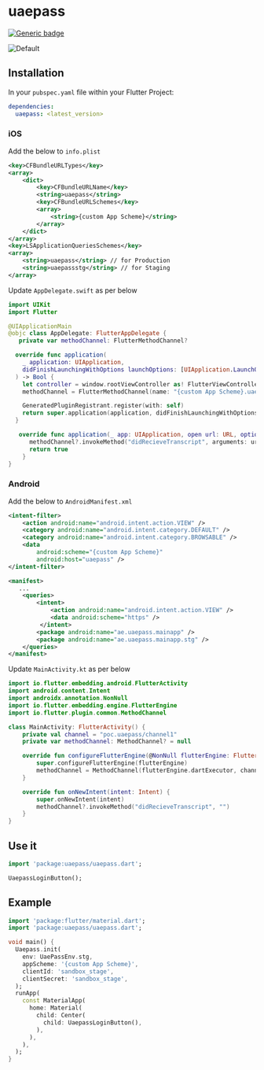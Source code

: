 # uaepass

[![Generic badge](https://img.shields.io/badge/platform-android%20|%20ios%20-blue.svg)](https://pub.dev/packages/uaepass)

![Default](https://user-images.githubusercontent.com/12137414/216746446-74762242-d43e-4495-84c6-c73c29bf62f3.png)

## Installation

In your `pubspec.yaml` file within your Flutter Project:

```yaml
dependencies:
  uaepass: <latest_version>
```

### iOS

Add the below to `info.plist`

```xml
<key>CFBundleURLTypes</key>
<array>
    <dict>
        <key>CFBundleURLName</key>
        <string>uaepass</string>
        <key>CFBundleURLSchemes</key>
        <array>
            <string>{custom App Scheme}</string>
        </array>
    </dict>
</array>
<key>LSApplicationQueriesSchemes</key>
<array>
    <string>uaepass</string> // for Production
    <string>uaepassstg</string> // for Staging
</array>
```

Update `AppDelegate.swift` as per below

```swift
import UIKit
import Flutter

@UIApplicationMain
@objc class AppDelegate: FlutterAppDelegate {
   private var methodChannel: FlutterMethodChannel?

  override func application(
    _ application: UIApplication,
    didFinishLaunchingWithOptions launchOptions: [UIApplication.LaunchOptionsKey: Any]?
  ) -> Bool {
    let controller = window.rootViewController as! FlutterViewController
    methodChannel = FlutterMethodChannel(name: "{custom App Scheme}.uaepass/channel", binaryMessenger: controller.binaryMessenger)

    GeneratedPluginRegistrant.register(with: self)
    return super.application(application, didFinishLaunchingWithOptions: launchOptions)
  }

   override func application(_ app: UIApplication, open url: URL, options: [UIApplication.OpenURLOptionsKey : Any] = [:]) -> Bool {
      methodChannel?.invokeMethod("didRecieveTranscript", arguments: url.absoluteString)
      return true
    }
}
```

### Android

Add the below to `AndroidManifest.xml`

```xml
<intent-filter>
    <action android:name="android.intent.action.VIEW" />
    <category android:name="android.intent.category.DEFAULT" />
    <category android:name="android.intent.category.BROWSABLE" />
    <data
        android:scheme="{custom App Scheme}"
        android:host="uaepass" />
</intent-filter>
```

```xml
<manifest>
   ...
    <queries>
        <intent>
            <action android:name="android.intent.action.VIEW" />
            <data android:scheme="https" />
         </intent>
        <package android:name="ae.uaepass.mainapp" />
        <package android:name="ae.uaepass.mainapp.stg" />
    </queries>
</manifest>
```

Update `MainActivity.kt` as per below

```kotlin
import io.flutter.embedding.android.FlutterActivity
import android.content.Intent
import androidx.annotation.NonNull
import io.flutter.embedding.engine.FlutterEngine
import io.flutter.plugin.common.MethodChannel

class MainActivity: FlutterActivity() {
    private val channel = "poc.uaepass/channel1"
    private var methodChannel: MethodChannel? = null

    override fun configureFlutterEngine(@NonNull flutterEngine: FlutterEngine) {
        super.configureFlutterEngine(flutterEngine)
        methodChannel = MethodChannel(flutterEngine.dartExecutor, channel)
    }

    override fun onNewIntent(intent: Intent) {
        super.onNewIntent(intent)
        methodChannel?.invokeMethod("didRecieveTranscript", "")
    }
}
```

## Use it

```dart
import 'package:uaepass/uaepass.dart';

UaepassLoginButton();
```

## Example

<?code-excerpt "basic.dart (basic-example)"?>

```dart
import 'package:flutter/material.dart';
import 'package:uaepass/uaepass.dart';

void main() {
  Uaepass.init(
    env: UaePassEnv.stg,
    appScheme: '{custom App Scheme}',
    clientId: 'sandbox_stage',
    clientSecret: 'sandbox_stage',
  );
  runApp(
    const MaterialApp(
      home: Material(
        child: Center(
          child: UaepassLoginButton(),
        ),
      ),
    ),
  );
}

```
